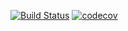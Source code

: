 [![Build Status](https://travis-ci.org/amdalal/misc.svg?branch=master)](https://travis-ci.org/agoge84/work)
[![codecov](https://codecov.io/gh/agoge84/work/branch/master/graph/badge.svg)](https://codecov.io/gh/agoge84/work)
